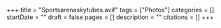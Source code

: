 +++
title = "Sportsarenaskytubes.avif"
tags = ["Photos"]
categories = []
startDate = ""
draft = false
pages = []
description = ""
citations = []
+++
